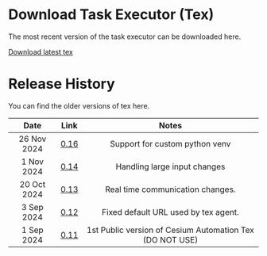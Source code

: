 # Download Task Executor (Tex)

The most recent version of the task executor can be downloaded here.

[Download latest tex](https://storage.googleapis.com/prod_sra_tex_releases/tex-0.14-bin.zip)



# Release History

You can find the older versions of tex here.

|      Date       |       Link     |      Notes        |
| :-------------: | :------------: | :---------------: |
|   26 Nov 2024  | [0.16](https://storage.googleapis.com/prod_sra_tex_releases/tex-0.16-bin.zip) | Support for custom python venv |
|    1 Nov 2024  | [0.14](https://storage.googleapis.com/prod_sra_tex_releases/tex-0.14-bin.zip) | Handling large input changes |
|    20 Oct 2024  | [0.13](https://storage.googleapis.com/prod_sra_tex_releases/tex-0.13-bin.zip) | Real time communication changes. |
|    3 Sep 2024  | [0.12](https://storage.googleapis.com/prod_sra_tex_releases/tex-0.12-bin.zip) | Fixed default URL used by tex agent. |
|    1 Sep 2024  | [0.11](https://storage.googleapis.com/prod_sra_tex_releases/tex-0.11-bin.zip) | 1st Public version of Cesium Automation Tex (DO NOT USE) |
